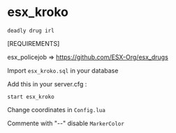 # esx_kroko
``deadly drug irl``


[REQUIREMENTS]

esx_policejob => https://github.com/ESX-Org/esx_drugs


Import ``esx_kroko.sql`` in your database


Add this in your server.cfg :

``start esx_kroko``

Change coordinates in ``Config.lua``

Commente with "--" disable ``MarkerColor``